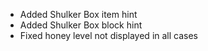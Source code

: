 - Added Shulker Box item hint
- Added Shulker Box block hint
- Fixed honey level not displayed in all cases
